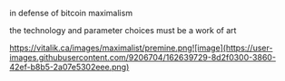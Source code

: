 in defense of bitcoin maximalism

the technology and parameter choices must be a work of art


https://vitalik.ca/images/maximalist/premine.png![image](https://user-images.githubusercontent.com/9206704/162639729-8d2f0300-3860-42ef-b8b5-2a07e5302eee.png)

